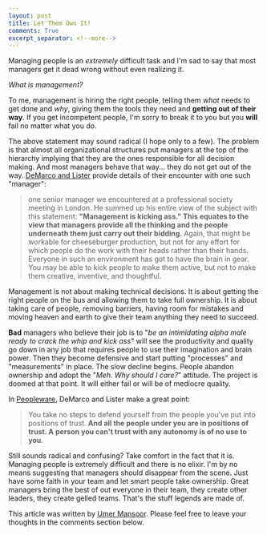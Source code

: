 ```yaml
---
layout: post
title: Let Them Own It!
comments: True
excerpt_separator: <!--more-->
---
```


Managing people is an *extremely* difficult task and I'm sad to say that most managers get it dead wrong without even realizing it.

*What is management?*

To me, management is hiring the right people, telling them *what* needs to get done and *why*, giving them the tools they need and **getting out of their way**. If you get incompetent people, I'm sorry to break it to you but you **will** fail no matter what you do.

The above statement may sound radical (I hope only to a few). The problem is that almost all organizational structures put managers at the top of the hierarchy implying that they are the ones responsible for all decision making. And most managers behave that way... they do not get out of the way. [DeMarco and Lister](http://www.amazon.com/Peopleware-Productive-Projects-Second-Edition/dp/0932633439) provide details of their encounter with one such "manager":

>  one senior manager we encountered at a professional society meeting in London. He summed up his entire view of the subject with this statement: **"Management is kicking ass." This equates to the view that managers provide all the thinking and the people underneath them just carry out their bidding**. Again, that might be workable for cheeseburger production, but not for any effort for which people do the work with their heads rather than their hands. Everyone in such an environment has got to have the brain in gear. You may be able to kick people to make them active, but not to make them creative, inventive, and thoughtful.

<!--more-->

Management is not about making technical decisions. It is about getting the right people on the bus and allowing them to take full ownership. It is about taking care of people, removing barriers, having room for mistakes and moving heaven and earth to give their team anything they need to succeed.

**Bad** managers who believe their job is to "*be an intimidating alpha male ready to crack the whip and kick ass*" will see the productivity and quality go down in any job that requires people to use their imagination and brain power. Then they become defensive and start putting "processes" and "measurements" in place. The slow decline begins. People abandon ownership and adopt the "*Meh. Why should I care?*" attitude. The project is doomed at that point. It will either fail or will be of mediocre quality.

In [Peopleware](http://www.amazon.com/Peopleware-Productive-Projects-Second-Edition/dp/0932633439), DeMarco and Lister make a great point:

> You take no steps to defend yourself from the people you've put into positions of trust. **And all the people under you are in positions of trust. A person you can't trust with any autonomy is of no use to you**.

Still sounds radical and confusing? Take comfort in the fact that it is. Managing people is extremely difficult and there is no elixir. I'm by no means suggesting that managers should disappear from the scene. Just have some faith in your team and let smart people take ownership. Great managers bring the best of out everyone in their team, they create other leaders, they create gelled teams. That's the stuff legends are made of.

This article was written by [Umer Mansoor](https://www.linkedin.com/in/umansoor). Please feel free to leave your thoughts in the comments section below.
